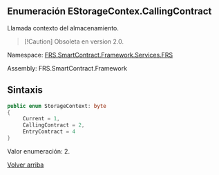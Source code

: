 ## Enumeración EStorageContex.CallingContract

Llamada contexto del almacenamiento.


> [!Caution] Obsoleta en version 2.0.

Namespace: [FRS.SmartContract.Framework.Services.FRS](../../FRS.md)

Assembly: FRS.SmartContract.Framework

## Sintaxis

```c#
public enum StorageContext: byte
{
     Current = 1,
     CallingContract = 2,
     EntryContract = 4
}
```

Valor enumeración: 2.



[Volver arriba](../StorageContex.md)
